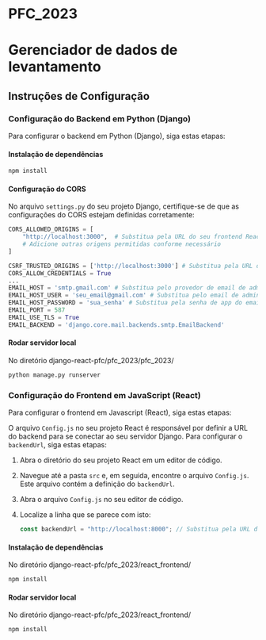 # PFC_2023

# Gerenciador de dados de levantamento

## Instruções de Configuração

### Configuração do Backend em Python (Django)

Para configurar o backend em Python (Django), siga estas etapas:

#### Instalação de dependências

```python
npm install
```

#### Configuração do CORS

No arquivo `settings.py` do seu projeto Django, certifique-se de que as configurações do CORS estejam definidas corretamente:

```python
CORS_ALLOWED_ORIGINS = [
    "http://localhost:3000",  # Substitua pela URL do seu frontend React
    # Adicione outras origens permitidas conforme necessário
]

CSRF_TRUSTED_ORIGINS = ['http://localhost:3000'] # Substitua pela URL do seu frontend React
CORS_ALLOW_CREDENTIALS = True
...
EMAIL_HOST = 'smtp.gmail.com' # Substitua pelo provedor de email de administrador
EMAIL_HOST_USER = 'seu_email@gmail.com' # Substitua pelo email de administrador
EMAIL_HOST_PASSWORD = 'sua_senha' # Substitua pela senha de app do email do administrador
EMAIL_PORT = 587
EMAIL_USE_TLS = True
EMAIL_BACKEND = 'django.core.mail.backends.smtp.EmailBackend'

```

#### Rodar servidor local

No diretório django-react-pfc/pfc_2023/pfc_2023/

```python
python manage.py runserver
```

### Configuração do Frontend em JavaScript (React)

Para configurar o frontend em Javascript (React), siga estas etapas:

O arquivo `Config.js` no seu projeto React é responsável por definir a URL do backend para se conectar ao seu servidor Django. Para configurar o `backendUrl`, siga estas etapas:

1. Abra o diretório do seu projeto React em um editor de código.

2. Navegue até a pasta `src` e, em seguida, encontre o arquivo `Config.js`. Este arquivo contém a definição do `backendUrl`.

3. Abra o arquivo `Config.js` no seu editor de código.

4. Localize a linha que se parece com isto:

   ```javascript
   const backendUrl = "http://localhost:8000"; // Substitua pela URL do seu backend
   ```

#### Instalação de dependências

No diretório django-react-pfc/pfc_2023/react_frontend/

```javascript
npm install
```

#### Rodar servidor local

No diretório django-react-pfc/pfc_2023/react_frontend/

```javascript
npm install
```
